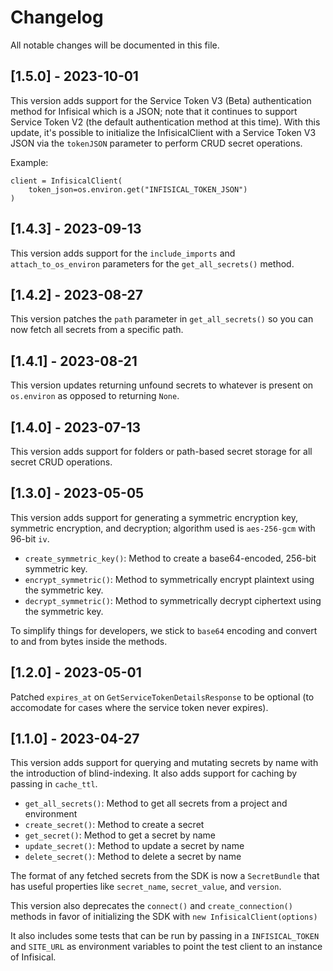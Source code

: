 # Changelog

All notable changes will be documented in this file.

## [1.5.0] - 2023-10-01

This version adds support for the Service Token V3 (Beta) authentication method for Infisical which is a JSON; note that it continues to support Service Token V2 (the default authentication method at this time). With this update, it's possible to initialize the InfisicalClient with a Service Token V3 JSON via the `tokenJSON` parameter to perform CRUD secret operations.

Example:

```
client = InfisicalClient(
    token_json=os.environ.get("INFISICAL_TOKEN_JSON")
)
```

## [1.4.3] - 2023-09-13

This version adds support for the `include_imports` and `attach_to_os_environ` parameters for the `get_all_secrets()` method.

## [1.4.2] - 2023-08-27

This version patches the `path` parameter in `get_all_secrets()` so you can now fetch all secrets from a specific path.


## [1.4.1] - 2023-08-21

This version updates returning unfound secrets to whatever is present on `os.environ` as opposed to returning `None`.

## [1.4.0] - 2023-07-13

This version adds support for folders or path-based secret storage for all secret CRUD operations.

## [1.3.0] - 2023-05-05

This version adds support for generating a symmetric encryption key, symmetric encryption, and decryption; algorithm used is `aes-256-gcm` with 96-bit `iv`.

- `create_symmetric_key()`: Method to create a base64-encoded, 256-bit symmetric key.
- `encrypt_symmetric()`: Method to symmetrically encrypt plaintext using the symmetric key.
- `decrypt_symmetric()`: Method to symmetrically decrypt ciphertext using the symmetric key.

To simplify things for developers, we stick to `base64` encoding and convert to and from bytes inside the methods.

## [1.2.0] - 2023-05-01

Patched `expires_at` on `GetServiceTokenDetailsResponse` to be optional (to accomodate for cases where the service token never expires).

## [1.1.0] - 2023-04-27

This version adds support for querying and mutating secrets by name with the introduction of blind-indexing. It also adds support for caching by passing in `cache_ttl`.

- `get_all_secrets()`: Method to get all secrets from a project and environment
- `create_secret()`: Method to create a secret
- `get_secret()`: Method to get a secret by name
- `update_secret()`: Method to update a secret by name
- `delete_secret()`: Method to delete a secret by name

The format of any fetched secrets from the SDK is now a `SecretBundle` that has useful properties like `secret_name`, `secret_value`, and `version`.

This version also deprecates the `connect()` and `create_connection()` methods in favor of initializing the SDK with `new InfisicalClient(options)`

It also includes some tests that can be run by passing in a `INFISICAL_TOKEN` and `SITE_URL` as environment variables to point the test client to an instance of Infisical.